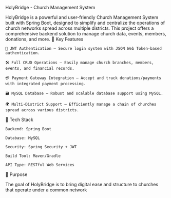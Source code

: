 HolyBridge - Church Management System

HolyBridge is a powerful and user-friendly Church Management System built with Spring Boot, designed to simplify and centralize the operations of church networks spread across multiple districts. This project offers a comprehensive backend solution to manage church data, events, members, donations, and more.
🌟 Key Features

    🔐 JWT Authentication – Secure login system with JSON Web Token-based authentication.

    🛠️ Full CRUD Operations – Easily manage church branches, members, events, and financial records.

    💳 Payment Gateway Integration – Accept and track donations/payments with integrated payment processing.

    🗃️ MySQL Database – Robust and scalable database support using MySQL.

    🌍 Multi-District Support – Efficiently manage a chain of churches spread across various districts.

🧰 Tech Stack

    Backend: Spring Boot

    Database: MySQL

    Security: Spring Security + JWT

    Build Tool: Maven/Gradle

    API Type: RESTful Web Services

🎯 Purpose

The goal of HolyBridge is to bring digital ease and structure to churches that operate under a common network
